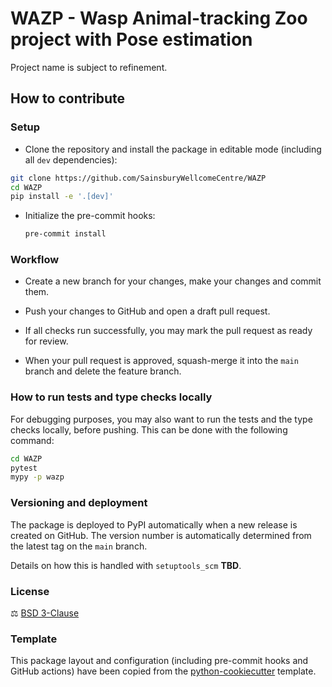 # WAZP - **W**asp **A**nimal-tracking **Z**oo project with **P**ose estimation

Project name is subject to refinement.


## How to contribute
### Setup
* Clone the repository and install the package in editable mode (including all `dev` dependencies):

```bash
git clone https://github.com/SainsburyWellcomeCentre/WAZP
cd WAZP
pip install -e '.[dev]'
```
* Initialize the pre-commit hooks:

    ```bash
    pre-commit install
    ```
### Workflow
* Create a new branch for your changes, make your changes and commit them.

* Push your changes to GitHub and open a draft pull request.
* If all checks run successfully, you may mark the pull request as ready for review.
* When your pull request is approved, squash-merge it into the `main` branch and delete the feature branch.

### How to run tests and type checks locally
For debugging purposes, you may also want to run the tests and the type checks locally, before pushing. This can be done with the following command:

```bash
cd WAZP
pytest
mypy -p wazp
```
### Versioning and deployment
The package is deployed to PyPI automatically when a new release is created on GitHub. The version number is automatically determined from the latest tag on the `main` branch.

Details on how this is handled with `setuptools_scm` **TBD**.

### License

⚖️ [BSD 3-Clause](./LICENSE)

### Template
This package layout and configuration (including pre-commit hooks and GitHub actions) have been copied from the [python-cookiecutter](https://github.com/SainsburyWellcomeCentre/python-cookiecutter) template.
